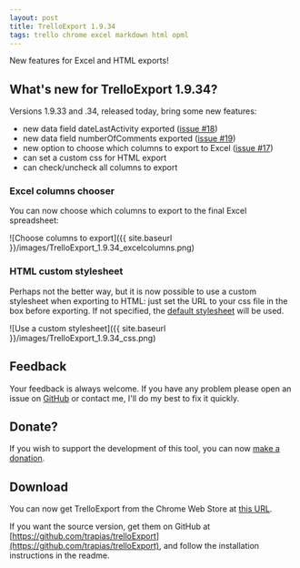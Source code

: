 ```yaml
---
layout: post
title: TrelloExport 1.9.34
tags: trello chrome excel markdown html opml
---
```


New features for Excel and HTML exports!


## What's new for TrelloExport 1.9.34?

Versions 1.9.33 and .34, released today, bring some new features:

- new data field dateLastActivity exported ([issue #18](https://github.com/trapias/TrelloExport/issues/18))
- new data field numberOfComments exported ([issue #19](https://github.com/trapias/TrelloExport/issues/19))
- new option to choose which columns to export to Excel ([issue #17](https://github.com/trapias/TrelloExport/issues/17))
- can set a custom css for HTML export
- can check/uncheck all columns to export


### Excel columns chooser

You can now choose which columns to export to the final Excel spreadsheet:

![Choose columns to export]({{ site.baseurl }}/images/TrelloExport_1.9.34_excelcolumns.png)


### HTML custom stylesheet

Perhaps not the better way, but it is now possible to use a custom stylesheet when exporting to HTML: just set the URL to your css file in the box before exporting.
If not specified, the [default stylesheet](http://trapias.github.io/assets/TrelloExport/default.css) will be used.


![Use a custom stylesheet]({{ site.baseurl }}/images/TrelloExport_1.9.34_css.png)


## Feedback
Your feedback is always welcome. If you have any problem please open an issue on [GitHub](https://github.com/trapias/trelloExport/issues) or contact me, I'll do my best to fix it quickly.

## Donate?
If you wish to support the development of this tool, you can now [make a donation](http://trapias.github.io/donate/).

## Download
You can now get TrelloExport from the Chrome Web Store at [this URL](https://chrome.google.com/webstore/detail/trelloexport/kmmnaeamjfdnbhljpedgfchjbkbomahp).

If you want the source version, get them on GitHub at [https://github.com/trapias/trelloExport](https://github.com/trapias/trelloExport), and follow the installation instructions in the readme.
